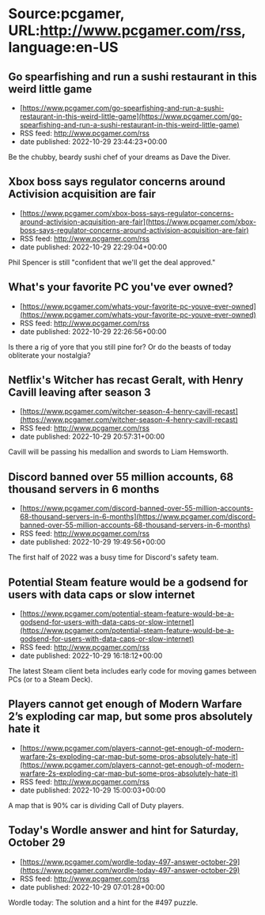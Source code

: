# Source:pcgamer, URL:http://www.pcgamer.com/rss, language:en-US

## Go spearfishing and run a sushi restaurant in this weird little game
 - [https://www.pcgamer.com/go-spearfishing-and-run-a-sushi-restaurant-in-this-weird-little-game](https://www.pcgamer.com/go-spearfishing-and-run-a-sushi-restaurant-in-this-weird-little-game)
 - RSS feed: http://www.pcgamer.com/rss
 - date published: 2022-10-29 23:44:23+00:00

Be the chubby, beardy sushi chef of your dreams as Dave the Diver.

## Xbox boss says regulator concerns around Activision acquisition are fair
 - [https://www.pcgamer.com/xbox-boss-says-regulator-concerns-around-activision-acquisition-are-fair](https://www.pcgamer.com/xbox-boss-says-regulator-concerns-around-activision-acquisition-are-fair)
 - RSS feed: http://www.pcgamer.com/rss
 - date published: 2022-10-29 22:29:04+00:00

Phil Spencer is still "confident that we'll get the deal approved."

## What's your favorite PC you've ever owned?
 - [https://www.pcgamer.com/whats-your-favorite-pc-youve-ever-owned](https://www.pcgamer.com/whats-your-favorite-pc-youve-ever-owned)
 - RSS feed: http://www.pcgamer.com/rss
 - date published: 2022-10-29 22:26:56+00:00

Is there a rig of yore that you still pine for? Or do the beasts of today obliterate your nostalgia?

## Netflix's Witcher has recast Geralt, with Henry Cavill leaving after season 3
 - [https://www.pcgamer.com/witcher-season-4-henry-cavill-recast](https://www.pcgamer.com/witcher-season-4-henry-cavill-recast)
 - RSS feed: http://www.pcgamer.com/rss
 - date published: 2022-10-29 20:57:31+00:00

Cavill will be passing his medallion and swords to Liam Hemsworth.

## Discord banned over 55 million accounts, 68 thousand servers in 6 months
 - [https://www.pcgamer.com/discord-banned-over-55-million-accounts-68-thousand-servers-in-6-months](https://www.pcgamer.com/discord-banned-over-55-million-accounts-68-thousand-servers-in-6-months)
 - RSS feed: http://www.pcgamer.com/rss
 - date published: 2022-10-29 19:49:56+00:00

The first half of 2022 was a busy time for Discord's safety team.

## Potential Steam feature would be a godsend for users with data caps or slow internet
 - [https://www.pcgamer.com/potential-steam-feature-would-be-a-godsend-for-users-with-data-caps-or-slow-internet](https://www.pcgamer.com/potential-steam-feature-would-be-a-godsend-for-users-with-data-caps-or-slow-internet)
 - RSS feed: http://www.pcgamer.com/rss
 - date published: 2022-10-29 16:18:12+00:00

The latest Steam client beta includes early code for moving games between PCs (or to a Steam Deck).

## Players cannot get enough of Modern Warfare 2’s exploding car map, but some pros absolutely hate it
 - [https://www.pcgamer.com/players-cannot-get-enough-of-modern-warfare-2s-exploding-car-map-but-some-pros-absolutely-hate-it](https://www.pcgamer.com/players-cannot-get-enough-of-modern-warfare-2s-exploding-car-map-but-some-pros-absolutely-hate-it)
 - RSS feed: http://www.pcgamer.com/rss
 - date published: 2022-10-29 15:00:03+00:00

A map that is 90% car is dividing Call of Duty players.

## Today's Wordle answer and hint for Saturday, October 29
 - [https://www.pcgamer.com/wordle-today-497-answer-october-29](https://www.pcgamer.com/wordle-today-497-answer-october-29)
 - RSS feed: http://www.pcgamer.com/rss
 - date published: 2022-10-29 07:01:28+00:00

Wordle today: The solution and a hint for the #497 puzzle.

